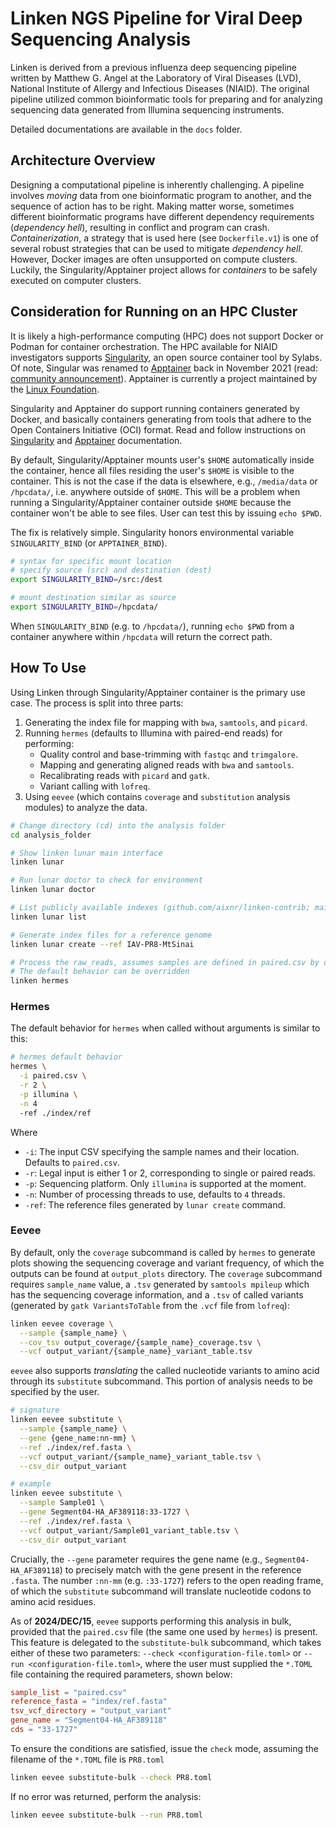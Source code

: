 # Linken NGS Pipeline for Viral Deep Sequencing Analysis

Linken is derived from a previous influenza deep sequencing pipeline written by Matthew G. Angel at the Laboratory of Viral Diseases (LVD), National Institute of Allergy and Infectious Diseases (NIAID).
The original pipeline utilized common bioinformatic tools for preparing and for analyzing sequencing data generated from Illumina sequencing instruments.

Detailed documentations are available in the `docs` folder.


## Architecture Overview

Designing a computational pipeline is inherently challenging.
A pipeline involves *moving* data from one bioinformatic program to another, and the sequence of action has to be right.
Making matter worse, sometimes different bioinformatic programs have different dependency requirements (*dependency hell*), resulting in conflict and program can crash.
*Containerization*, a strategy that is used here (see `Dockerfile.v1`) is one of several robust strategies that can be used to mitigate *dependency hell*.
However, Docker images are often unsupported on compute clusters.
Luckily, the Singularity/Apptainer project allows for *containers* to be safely executed on computer clusters.


## Consideration for Running on an HPC Cluster

It is likely a high-performance computing (HPC) does not support Docker or Podman for container orchestration.
The HPC available for NIAID investigators supports [Singularity](https://sylabs.io/docs/), an open source container tool by Sylabs.
Of note, Singular was renamed to [Apptainer](https://apptainer.org/) back in November 2021 (read: [community announcement](https://apptainer.org/news/community-announcement-20211130/)).
Apptainer is currently a project maintained by the [Linux Foundation](https://www.linuxfoundation.org/).

Singularity and Apptainer do support running containers generated by Docker, and basically containers generating from tools that adhere to the Open Containers Initiative (OCI) format.
Read and follow instructions on [Singularity](https://docs.sylabs.io/guides/2.6/user-guide/singularity_and_docker.html) and [Apptainer](https://apptainer.org/docs/user/main/docker_and_oci.html) documentation.

By default, Singularity/Apptainer mounts user's `$HOME` automatically inside the container, hence all files residing the user's `$HOME` is visible to the container.
This is not the case if the data is elsewhere, e.g., `/media/data` or `/hpcdata/`, i.e. anywhere outside of `$HOME`.
This will be a problem when running a Singularity/Apptainer container outside `$HOME` because the container won't be able to see files.
User can test this by issuing `echo $PWD`.

The fix is relatively simple.
Singularity honors environmental variable `SINGULARITY_BIND` (or `APPTAINER_BIND`).

```bash
# syntax for specific mount location
# specify source (src) and destination (dest)
export SINGULARITY_BIND=/src:/dest

# mount destination similar as source
export SINGULARITY_BIND=/hpcdata/
```

When `SINGULARITY_BIND` (e.g. to `/hpcdata/`), running `echo $PWD` from a container anywhere within `/hpcdata` will return the correct path.


## How To Use

Using Linken through Singularity/Apptainer container is the primary use case.
The process is split into three parts:

1. Generating the index file for mapping with `bwa`, `samtools`, and `picard`.
2. Running `hermes` (defaults to Illumina with paired-end reads) for performing:
    - Quality control and base-trimming with `fastqc` and `trimgalore`.
    - Mapping and generating aligned reads with `bwa` and `samtools`.
    - Recalibrating reads with `picard` and `gatk`.
    - Variant calling with `lofreq`.
3. Using `eevee` (which contains `coverage` and `substitution` analysis modules) to analyze the data.

```bash
# Change directory (cd) into the analysis folder
cd analysis_folder

# Show linken lunar main interface
linken lunar

# Run lunar doctor to check for environment
linken lunar doctor

# List publicly available indexes (github.com/aixnr/linken-contrib; main branch)
linken lunar list

# Generate index files for a reference genome
linken lunar create --ref IAV-PR8-MtSinai

# Process the raw_reads, assumes samples are defined in paired.csv by default
# The default behavior can be overridden
linken hermes
```

### Hermes

The default behavior for `hermes` when called without arguments is similar to this:

```bash
# hermes default behavior
hermes \
  -i paired.csv \
  -r 2 \
  -p illumina \
  -n 4
  -ref ./index/ref
```

Where

- `-i`: The input CSV specifying the sample names and their location. Defaults to `paired.csv`.
- `-r`: Legal input is either 1 or 2, corresponding to single or paired reads.
- `-p`: Sequencing platform. Only `illumina` is supported at the moment.
- `-n`: Number of processing threads to use, defaults to `4` threads.
- `-ref`: The reference files generated by `lunar create` command.


### Eevee

By default, only the `coverage` subcommand is called by `hermes` to generate plots showing the sequencing coverage and variant frequency, of which the outputs can be found at `output_plots` directory.
The `coverage` subcommand requires `sample_name` value, a `.tsv` generated by `samtools mpileup` which has the sequencing coverage information, and a `.tsv` of called variants (generated by `gatk VariantsToTable` from the `.vcf` file from `lofreq`):

```bash
linken eevee coverage \
  --sample {sample_name} \
  --cov_tsv output_coverage/{sample_name}_coverage.tsv \
  --vcf output_variant/{sample_name}_variant_table.tsv
```

`eevee` also supports *translating* the called nucleotide variants to amino acid through its `substitute` subcommand.
This portion of analysis needs to be specified by the user.

```bash
# signature
linken eevee substitute \
  --sample {sample_name} \
  --gene {gene_name:nn-mm} \
  --ref ./index/ref.fasta \
  --vcf output_variant/{sample_name}_variant_table.tsv \
  --csv_dir output_variant

# example
linken eevee substitute \
  --sample Sample01 \
  --gene Segment04-HA_AF389118:33-1727 \
  --ref ./index/ref.fasta \
  --vcf output_variant/Sample01_variant_table.tsv \
  --csv_dir output_variant
```

Crucially, the `--gene` parameter requires the gene name (e.g., `Segment04-HA_AF389118`) to precisely match with the gene present in the reference `.fasta`.
The number `:nn-mm` (e.g. `:33-1727`) refers to the open reading frame, of which the `substitute` subcommand will translate nucleotide codons to amino acid residues.

As of **2024/DEC/15**, `eevee` supports performing this analysis in bulk, provided that the `paired.csv` file (the same one used by `hermes`) is present.
This feature is delegated to the `substitute-bulk` subcommand, which takes either of these two parameters: `--check <configuration-file.toml>` or `--run <configuration-file.toml>`, where the user must supplied the `*.TOML` file containing the required parameters, shown below:

```toml
sample_list = "paired.csv"
reference_fasta = "index/ref.fasta"
tsv_vcf_directory = "output_variant"
gene_name = "Segment04-HA_AF389118"
cds = "33-1727"
```

To ensure the conditions are satisfied, issue the `check` mode, assuming the filename of the `*.TOML` file is `PR8.toml`

```bash
linken eevee substitute-bulk --check PR8.toml
```

If no error was returned, perform the analysis:

```bash
linken eevee substitute-bulk --run PR8.toml
```
